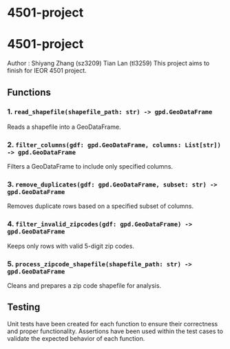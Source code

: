 ﻿# 4501-project
# 4501-project
Author : Shiyang Zhang (sz3209) Tian Lan (tl3259)
This project aims to finish for IEOR 4501 project. 

## Functions

### 1. `read_shapefile(shapefile_path: str) -> gpd.GeoDataFrame`

Reads a shapefile into a GeoDataFrame.

### 2. `filter_columns(gdf: gpd.GeoDataFrame, columns: List[str]) -> gpd.GeoDataFrame`

Filters a GeoDataFrame to include only specified columns.

### 3. `remove_duplicates(gdf: gpd.GeoDataFrame, subset: str) -> gpd.GeoDataFrame`

Removes duplicate rows based on a specified subset of columns.

### 4. `filter_invalid_zipcodes(gdf: gpd.GeoDataFrame) -> gpd.GeoDataFrame`

Keeps only rows with valid 5-digit zip codes.

### 5. `process_zipcode_shapefile(shapefile_path: str) -> gpd.GeoDataFrame`

Cleans and prepares a zip code shapefile for analysis.

## Testing

Unit tests have been created for each function to ensure their correctness and proper functionality. Assertions have been used within the test cases to validate the expected behavior of each function.
